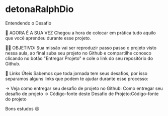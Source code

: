 # detonaRalphDio

Entendendo o Desafio
 
🎯 AGORA É A SUA VEZ
Chegou a hora de colocar em prática tudo aquilo que você aprendeu durante esse projeto.

👨‍💻 OBJETIVO:
Sua missão vai ser reproduzir passo passo o projeto visto nessa aula, ao final
suba seu projeto no Github e compartilhe conosco clicando no botão "Entregar Projeto" e cole o link do seu repositório do Github.

🔗 Links Úteis
Sabemos que toda jornada tem seus desafios, por isso separamos alguns links que podem te ajudar durante esse processo:

-> Veja como entregar seu desafio de projeto no Github: Como entregar seu desafio de projeto
-> Código-fonte deste Desafio de Projeto:Código-fonte do projeto

 
Bons estudos 😉
